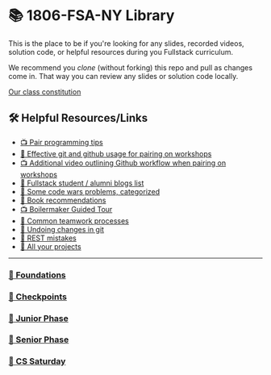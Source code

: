 # 📚 1806-FSA-NY Library

This is the place to be if you're looking for any slides, recorded videos, solution code, or helpful resources during you Fullstack curriculum.

We recommend you *clone* (without forking) this repo and pull as changes come in. That way you can review any slides or solution code locally.

[Our class constitution](constitution.md)

## 🛠️ Helpful Resources/Links

- [📺 Pair programming tips](https://www.youtube.com/watch?v=rG_U12uqRhE)
- [📖 Effective git and github usage for pairing on workshops](https://gist.github.com/omriBernstein/4fd2c21be8416d5e5a69aabc6fa94b82)
- [📺 Additional video outlining Github workflow when pairing on workshops](http://www.youtube.com/watch?v=VJHyW8OmSaI)
- [📖 Fullstack student / alumni blogs list](https://github.com/FullstackAcademy/student-blogs)
- [📖 Some code wars problems, categorized](https://gist.github.com/joedotjs/7614f84264bf20e49d39)
- [📖 Book recommendations](https://gist.github.com/glebec/c8139b51feb86005504810b8f58a696c)
- [📺 Boilermaker Guided Tour](https://www.youtube.com/playlist?list=PLx0iOsdUOUmn7D5XL4mRUftn8hvAJGs8H)
- [📖 Common teamwork processes](senior-phase/teamwork-processes)
- [📖 Undoing changes in git](https://www.atlassian.com/git/tutorials/undoing-changes)
- [📖 REST mistakes](https://gist.github.com/omriBernstein/9f9c5f39afacc84faf44503fd64369cb)
- [📖 All your projects](senior-phase/all-your-projects)

---

### [🥚 Foundations](https://github.com/FullstackAcademy/foundations-solutions)

### [🏁 Checkpoints](checkpoints)

### [🐛 Junior Phase](junior-phase)

### [🦋 Senior Phase](senior-phase)

### [💾 CS Saturday](cs-saturday)
